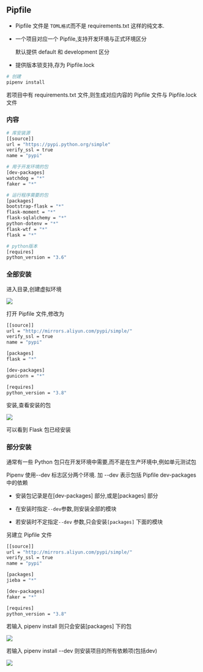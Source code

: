 <!--
 * @Description: 
 * @Version: 1.0
 * @Author: DaLao
 * @Email: dalao_li@163.com
 * @Date: 2022-02-13 19:00:24
 * @LastEditors: DaLao
 * @LastEditTime: 2022-05-27 22:19:43
-->


## Pipfile


- Pipfile 文件是 `TOML格式`而不是 requirements.txt 这样的纯文本.

- 一个项目对应一个 Pipfile,支持开发环境与正式环境区分

    默认提供 default 和 development 区分

- 提供版本锁支持,存为 Pipfile.lock


```sh
# 创建
pipenv install
```

若项目中有 requirements.txt 文件,则生成对应内容的 Pipfile 文件与 Pipfile.lock 文件



### 内容


```sh
# 库安装源
[[source]]
url = "https://pypi.python.org/simple"
verify_ssl = true
name = "pypi"

# 用于开发环境的包
[dev-packages]
watchdog = "*"
faker = "*"

# 运行程序需要的包
[packages]
bootstrap-flask = "*"
flask-moment = "*"
flask-sqlalchemy = "*"
python-dotenv = "*"
flask-wtf = "*"
flask = "*"

# python版本
[requires]
python_version = "3.6"
```



### 全部安装


进入目录,创建虚拟环境

![](https://cdn.hurra.ltd/img/20210122224056.png)

打开 Pipfile 文件,修改为

```sh
[[source]]
url = "http://mirrors.aliyun.com/pypi/simple/"
verify_ssl = true
name = "pypi"

[packages]
flask = "*"

[dev-packages]
gunicorn = "*"

[requires]
python_version = "3.8"
```

安装,查看安装的包

![](https://cdn.hurra.ltd/img/20210122224537.png)

可以看到 Flask 包已经安装



### 部分安装


通常有一些 Python 包只在开发环境中需要,而不是在生产环境中,例如单元测试包

Pipenv 使用--dev 标志区分两个环境. 加 --dev 表示包括 Pipfile dev-packages 中的依赖

- 安装包记录是在[dev-packages] 部分,或是[packages] 部分

- 在安装时指定`--dev`参数,则安装全部的模块

- 若安装时不定指定`--dev` 参数,只会安装`[packages]` 下面的模块

另建立 Pipfile 文件

```sh
[[source]]
url = "http://mirrors.aliyun.com/pypi/simple/"
verify_ssl = true
name = "pypi"

[packages]
jieba = "*"

[dev-packages]
faker = "*"

[requires]
python_version = "3.8"
```

若输入 pipenv install 则只会安装[packages] 下的包

![](https://cdn.hurra.ltd/img/20210123141415.png)

若输入 pipenv install --dev 则安装项目的所有依赖项(包括dev)

![](https://cdn.hurra.ltd/img/20210123141743.png)